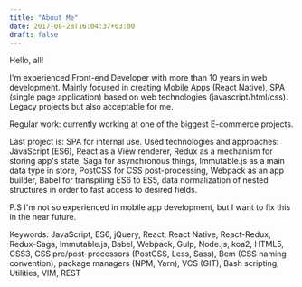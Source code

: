 ```yaml
---
title: "About Me"
date: 2017-08-28T16:04:37+03:00
draft: false
---
```



Hello, all!

I'm experienced Front-end Developer with more than 10 years in web development.
Mainly focused in creating Mobile Apps (React Native), SPA (single page application) based on web technologies (javascript/html/css). 
Legacy projects but also acceptable for me.

Regular work: currently working at one of the biggest E-commerce projects.

Last project is: SPA for internal use. Used technologies and approaches: JavaScript (ES6), React as a View renderer, Redux as a mechanism for storing app's state, Saga for asynchronous things, Immutable.js as a main data type in store, PostCSS for CSS post-processing, Webpack as an app builder, Babel for transpiling ES6 to ES5, data normalization of nested structures in order to fast access to desired fields.

P.S
I'm not so experienced in mobile app development, but I want to fix this in the near future.

Keywords: JavaScript, ES6, jQuery, React, React Native, React-Redux, Redux-Saga, Immutable.js, Babel, Webpack, Gulp, Node.js, koa2, HTML5, CSS3, CSS pre/post-processors (PostCSS, Less, Sass), Bem (CSS naming convention), package managers (NPM, Yarn), VCS (GIT), Bash scripting, Utilities, VIM, REST
